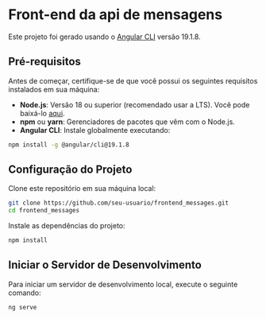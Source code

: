 # Front-end da api de mensagens

Este projeto foi gerado usando o [Angular CLI](https://github.com/angular/angular-cli) versão 19.1.8.

## Pré-requisitos

Antes de começar, certifique-se de que você possui os seguintes requisitos instalados em sua máquina:

- **Node.js**: Versão 18 ou superior (recomendado usar a LTS). Você pode baixá-lo [aqui](https://nodejs.org/).
- **npm** ou **yarn**: Gerenciadores de pacotes que vêm com o Node.js.
- **Angular CLI**: Instale globalmente executando:
```bash
npm install -g @angular/cli@19.1.8
```
## Configuração do Projeto

Clone este repositório em sua máquina local:
```bash
git clone https://github.com/seu-usuario/frontend_messages.git
cd frontend_messages
```
Instale as dependências do projeto:
```bash
npm install
```

## Iniciar o Servidor de Desenvolvimento
Para iniciar um servidor de desenvolvimento local, execute o seguinte comando:
```bash
ng serve
```
